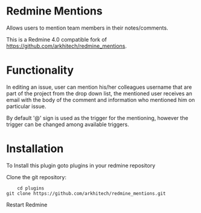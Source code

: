 Redmine Mentions
================

Allows users to mention team members in their notes/comments.

This is a Redmine 4.0 compatible fork of https://github.com/arkhitech/redmine_mentions.

Functionality
==============
In editing an issue, user can mention his/her colleagues username that are part of the project from the drop down list, 
the mentioned user receives an email with the body of the comment and information who mentioned him on particular issue.

By default '@' sign is used as the trigger for the mentioning, however the trigger can be changed among available triggers.

Installation
==============
To Install this plugin goto plugins in your redmine repository

Clone the git repository: 

        cd plugins
	git clone https://github.com/arkhitech/redmine_mentions.git
        
Restart Redmine
       
        
